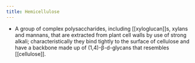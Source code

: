 ```yaml
---
title: Hemicellulose
---
```


- A group of complex polysaccharides, including [[xyloglucan]]s, xylans and mannans, that are extracted from plant cell walls by use of strong alkali; characteristically they bind tightly to the surface of cellulose and have a backbone made up of (1,4)-β-d-glycans that resembles [[cellulose]].
